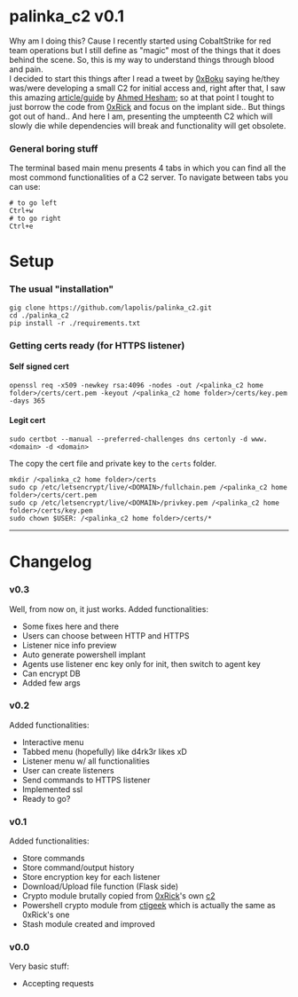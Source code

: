 # palinka_c2 v0.1
Why am I doing this? Cause I recently started using CobaltStrike for red team operations but I still define as "magic" most of the things that it does behind the scene. So, this is my way to understand things through blood and pain.  
I decided to start this things after I read a tweet by [0xBoku](https://twitter.com/0xBoku) saying he/they was/were developing a small C2 for initial access and, right after that, I saw this amazing [article/guide](https://0xrick.github.io/misc/c2/) by [Ahmed Hesham](https://twitter.com/ahm3d_h3sham); so at that point I tought to just borrow the code from [0xRick](https://github.com/0xRick/c2) and focus on the implant side.. But things got out of hand.. And here I am, presenting the umpteenth C2 which will slowly die while dependencies will break and functionality will get obsolete.  
### General boring stuff
The terminal based main menu presents 4 tabs in which you can find all the most commond functionalities of a C2 server. To navigate between tabs you can use:
```
# to go left
Ctrl+w
# to go right
Ctrl+e
```

 
# Setup
### The usual "installation"
```
gig clone https://github.com/lapolis/palinka_c2.git
cd ./palinka_c2
pip install -r ./requirements.txt
```
### Getting certs ready (for HTTPS listener)
#### Self signed cert
```
openssl req -x509 -newkey rsa:4096 -nodes -out /<palinka_c2 home folder>/certs/cert.pem -keyout /<palinka_c2 home folder>/certs/key.pem -days 365
```
#### Legit cert
```
sudo certbot --manual --preferred-challenges dns certonly -d www.<domain> -d <domain>
```
The copy the cert file and private key to the `certs` folder.
```
mkdir /<palinka_c2 home folder>/certs
sudo cp /etc/letsencrypt/live/<DOMAIN>/fullchain.pem /<palinka_c2 home folder>/certs/cert.pem
sudo cp /etc/letsencrypt/live/<DOMAIN>/privkey.pem /<palinka_c2 home folder>/certs/key.pem
sudo chown $USER: /<palinka_c2 home folder>/certs/*
```
___

# Changelog
### v0.3
Well, from now on, it just works.
Added functionalities:
- Some fixes here and there
- Users can choose between HTTP and HTTPS
- Listener nice info preview
- Auto generate powershell implant
- Agents use listener enc key only for init, then switch to agent key
- Can encrypt DB
- Added few args
### v0.2
Added functionalities:
- Interactive menu
- Tabbed menu (hopefully) like d4rk3r likes xD
- Listener menu w/ all functionalities
- User can create listeners
- Send commands to HTTPS listener
- Implemented ssl
- Ready to go?
### v0.1
Added functionalities:
- Store commands
- Store command/output history
- Store encryption key for each listener
- Download/Upload file function (Flask side)
- Crypto module brutally copied from [0xRick](https://github.com/0xRick/)'s own [c2](https://github.com/0xRick/c2/blob/master/core/encryption.py)
- Powershell crypto module from [ctigeek](https://gist.github.com/ctigeek/2a56648b923d198a6e60) which is actually the same as 0xRick's one
- Stash module created and improved
### v0.0
Very basic stuff:
- Accepting requests
